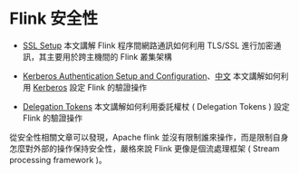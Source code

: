 # Flink 安全性

+ [SSL Setup](https://nightlies.apache.org/flink/flink-docs-lts/docs/deployment/security/security-ssl/)
本文講解 Flink 程序間網路通訊如何利用 TLS/SSL 進行加密通訊，其主要用於跨主機間的 Flink 叢集架構

+ [Kerberos Authentication Setup and Configuration](https://nightlies.apache.org/flink/flink-docs-lts/docs/deployment/security/security-kerberos/)、[中文](https://nightlies.apache.org/flink/flink-docs-release-1.20/zh/docs/deployment/security/security-kerberos/)
本文講解如何利用 [Kerberos](https://zh.wikipedia.org/zh-tw/Kerberos) 設定 Flink 的驗證操作

+ [Delegation Tokens](https://nightlies.apache.org/flink/flink-docs-lts/docs/deployment/security/security-delegation-token/)
本文講解如何利用委託權杖 ( Delegation Tokens ) 設定 Flink 的驗證操作

從安全性相關文章可以發現，Apache flink 並沒有限制誰來操作，而是限制自身怎麼對外部的操作保持安全性，嚴格來說 Flink 更像是個流處理框架 ( Stream processing framework )。
